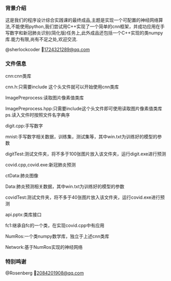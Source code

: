 ### 背景介绍

这是我们的程序设计综合实践课的最终成品,主题是实现一个可配置的神经网络算法,不能使用python,我们尝试用C++实现了一个简单的cnn框架，并成功应用在手写数字和新冠肺炎识别(简化版)任务上,此外成品还包括一个C++实现的类numpy库.能力有限,尚有不足之处,欢迎交流.

@sherlockcoder :email:1724321289@qq.com

### 文件信息

cnn:cnn类库

cnn.h:只需要include 这个头文件就可以开始使用cnn类库

ImagePreprocess:读取图片像素值类库

ImagePreprocess.hpp:只需要include这个头文件即可使用读取图片像素值类库
ps.读入文件时按照文件名字典序

digit.cpp:手写数字

mnist:手写数字相关数据，训练集，测试集等，其中win.txt为训练好的模型的参数

digitTest:测试文件夹，将不多于100张图片放入该文件夹，运行digit.exe进行预测

covid.cpp,covid.exe:新冠肺炎预测

ctData:肺炎图像

Data:肺炎预测相关数据，其中win.txt为训练好的模型的参数

covidTest:测试文件夹，将不多于40张图片放入该文件夹，运行covid.exe进行预测

api.pptx:类库接口

fc1:继承自fc的一个类，在实现covid.cpp中有应用

NumRos:一个类numpy数学库，独立于上述cnn类库

Network:基于NumRos实现的神经网络

### 特别鸣谢
@Rosenberg :email:2084201908@qq.com













 
